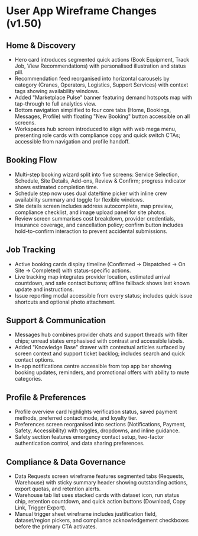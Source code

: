 # User App Wireframe Changes (v1.50)

## Home & Discovery
- Hero card introduces segmented quick actions (Book Equipment, Track Job, View Recommendations) with personalised illustration and status pill.
- Recommendation feed reorganised into horizontal carousels by category (Cranes, Operators, Logistics, Support Services) with context tags showing availability windows.
- Added "Marketplace Pulse" banner featuring demand hotspots map with tap-through to full analytics view.
- Bottom navigation simplified to four core tabs (Home, Bookings, Messages, Profile) with floating "New Booking" button accessible on all screens.
- Workspaces hub screen introduced to align with web mega menu, presenting role cards with compliance copy and quick switch CTAs; accessible from navigation and profile handoff.

## Booking Flow
- Multi-step booking wizard split into five screens: Service Selection, Schedule, Site Details, Add-ons, Review & Confirm; progress indicator shows estimated completion time.
- Schedule step now uses dual date/time picker with inline crew availability summary and toggle for flexible windows.
- Site details screen includes address autocomplete, map preview, compliance checklist, and image upload panel for site photos.
- Review screen summarises cost breakdown, provider credentials, insurance coverage, and cancellation policy; confirm button includes hold-to-confirm interaction to prevent accidental submissions.

## Job Tracking
- Active booking cards display timeline (Confirmed → Dispatched → On Site → Completed) with status-specific actions.
- Live tracking map integrates provider location, estimated arrival countdown, and safe contact buttons; offline fallback shows last known update and instructions.
- Issue reporting modal accessible from every status; includes quick issue shortcuts and optional photo attachment.

## Support & Communication
- Messages hub combines provider chats and support threads with filter chips; unread states emphasised with contrast and accessible labels.
- Added "Knowledge Base" drawer with contextual articles surfaced by screen context and support ticket backlog; includes search and quick contact options.
- In-app notifications centre accessible from top app bar showing booking updates, reminders, and promotional offers with ability to mute categories.

## Profile & Preferences
- Profile overview card highlights verification status, saved payment methods, preferred contact mode, and loyalty tier.
- Preferences screen reorganised into sections (Notifications, Payment, Safety, Accessibility) with toggles, dropdowns, and inline guidance.
- Safety section features emergency contact setup, two-factor authentication control, and data sharing preferences.

## Compliance & Data Governance
- Data Requests screen wireframe features segmented tabs (Requests, Warehouse) with sticky summary header showing outstanding actions, export quotas, and retention alerts.
- Warehouse tab list uses stacked cards with dataset icon, run status chip, retention countdown, and quick action buttons (Download, Copy Link, Trigger Export).
- Manual trigger sheet wireframe includes justification field, dataset/region pickers, and compliance acknowledgement checkboxes before the primary CTA activates.
